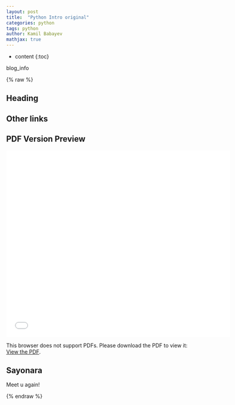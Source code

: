 ```yaml
---
layout: post
title:  "Python Intro original"
categories: python
tags: python
author: Kamil Babayev
mathjax: true
---
```


* content
{:toc}

blog_info




{% raw %}
## Heading

## Other links

## PDF Version Preview

<object data="link"  width="80%" height=500> 
    <embed src="link" width="600px" height="500px" /> 
    <p>This browser does not support PDFs. Please download the PDF to view it: 
        <a href="link">View the PDF</a>.
    </p> 
    </embed>
</object>

## Sayonara

Meet u again!

{% endraw %}

